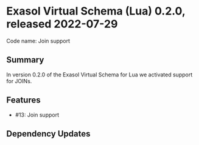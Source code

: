 # Exasol Virtual Schema (Lua) 0.2.0, released 2022-07-29

Code name: Join support

## Summary

In version 0.2.0 of the Exasol Virtual Schema for Lua we activated support for JOINs.

## Features

* #13: Join support

## Dependency Updates
